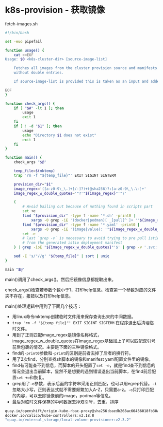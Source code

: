 # k8s-provision - 获取镜像

fetch-images.sh
```bash
#!/bin/bash

set -euo pipefail

function usage() {
    cat <<EOF
Usage: $0 <k8s-cluster-dir> [source-image-list]

    Fetches all images from the cluster provision source and manifests. Returns a list that is sorted and
    without double entries.

    If source-image-list is provided this is taken as an input and added to the result.

EOF
}

function check_args() {
    if [ "$#" -lt 1 ]; then
        usage
        exit 1
    fi
    if [ ! -d "$1" ]; then
        usage
        echo "Directory $1 does not exist"
        exit 1
    fi
}

function main() {
    check_args "$@"

    temp_file=$(mktemp)
    trap 'rm -f "${temp_file}"' EXIT SIGINT SIGTERM

    provision_dir="$1"
    image_regex='([a-z0-9\_\.]+[/-]?)+(@sha256)?:[a-z0-9\_\.\-]+'
    image_regex_w_double_quotes='"?'"${image_regex}"'"?'

    (
        # Avoid bailing out because of nothing found in scripts part
        set +e
        find "$provision_dir" -type f -name '*.sh' -print0 |
            xargs -0 grep -iE '(docker|podman)[ _]pull[^ ]+ '"${image_regex_w_double_quotes}"
        find "$provision_dir" -type f -name '*.yaml' -print0 |
            xargs -0 grep -iE '(image|value): '"${image_regex_w_double_quotes}"
        set -e
        # last `grep -v` is necessary to avoid trying to pre pull istio "images", as the regex also matches on values
        # from the generated istio deployment manifest
    ) | grep -ioE "${image_regex_w_double_quotes}"'$' | grep -v '.svc:' >>"${temp_file}"

    sed -E 's/"//g' "${temp_file}" | sort | uniq
}

main "$@"

```

main()调用了check_args()。然后把镜像信息都提取出来。

check_args()检查若参数个数小于1，打印help信息。检查第一个参数对应的文件夹不存在，报错以及打印help信息。

main()处理逻辑中用到了下面几个技巧：
* 用linux命令mktemp创建临时文件用来保存查询出来的中间数据。
* `trap 'rm -f "${temp_file}"' EXIT SIGINT SIGTERM` 在程序退出后清理临时文件。
* 用到了正则匹配image_regex是镜像名称格式，image_regex_w_double_quotes在image_regex基础加上了可以匹配双引号前后包裹的情况。主要是下面的三种镜像格式。
* find的`-print0`参数和`-print`的区别是前者去掉了后者的换行符。
* 用了2次find，分别查找sh脚本的镜像和manifest yaml配置文件里的镜像。
* find有可能查不到信息，而脚本的开头配置了`set -e`，就是find查不到信息的情况会退出当前脚本，显然不是想要的遇到错误退出当前脚本，在find前后配置`set +e`和恢复。
* grep用了`-e`参数，表示后面的字符串采用正则匹配，也可以用egrep代替。`-i`忽略大小写，正则表达式就不需要频繁加入A-Z，只需要a-z。`-o`只打印匹配的内容，可以去除镜像前的image，podman等信息。
* 最后对临时文件保存的中间数据去掉双引号，去重，排序

```bash
quay.io/openshift/origin-kube-rbac-proxy@sha256:baedb268ac66456018fb30af395bb3d69af5fff3252ff5d549f0231b1ebb6901
docker.io/calico/kube-controllers:v3.18.0
"quay.io/external_storage/local-volume-provisioner:v2.3.2"
```